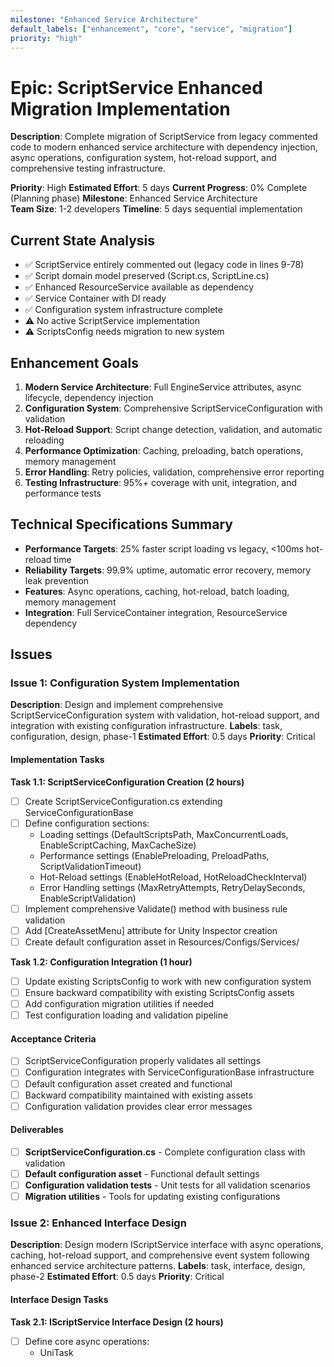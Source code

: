 ```yaml
---
milestone: "Enhanced Service Architecture"
default_labels: ["enhancement", "core", "service", "migration"]
priority: "high"
---
```


# Epic: ScriptService Enhanced Migration Implementation

**Description**: Complete migration of ScriptService from legacy commented code to modern enhanced service architecture with dependency injection, async operations, configuration system, hot-reload support, and comprehensive testing infrastructure.

**Priority**: High
**Estimated Effort**: 5 days
**Current Progress**: 0% Complete (Planning phase)
**Milestone**: Enhanced Service Architecture  
**Team Size**: 1-2 developers
**Timeline**: 5 days sequential implementation

## Current State Analysis
- ✅ ScriptService entirely commented out (legacy code in lines 9-78)
- ✅ Script domain model preserved (Script.cs, ScriptLine.cs)
- ✅ Enhanced ResourceService available as dependency
- ✅ Service Container with DI ready
- ✅ Configuration system infrastructure complete
- ⚠️ No active ScriptService implementation
- ⚠️ ScriptsConfig needs migration to new system

## Enhancement Goals
1. **Modern Service Architecture**: Full EngineService attributes, async lifecycle, dependency injection
2. **Configuration System**: Comprehensive ScriptServiceConfiguration with validation
3. **Hot-Reload Support**: Script change detection, validation, and automatic reloading
4. **Performance Optimization**: Caching, preloading, batch operations, memory management
5. **Error Handling**: Retry policies, validation, comprehensive error reporting
6. **Testing Infrastructure**: 95%+ coverage with unit, integration, and performance tests

## Technical Specifications Summary
- **Performance Targets**: 25% faster script loading vs legacy, <100ms hot-reload time
- **Reliability Targets**: 99.9% uptime, automatic error recovery, memory leak prevention
- **Features**: Async operations, caching, hot-reload, batch loading, memory management
- **Integration**: Full ServiceContainer integration, ResourceService dependency

## Issues

### Issue 1: Configuration System Implementation

**Description**: Design and implement comprehensive ScriptServiceConfiguration system with validation, hot-reload support, and integration with existing configuration infrastructure.
**Labels**: task, configuration, design, phase-1
**Estimated Effort**: 0.5 days
**Priority**: Critical

#### Implementation Tasks

**Task 1.1: ScriptServiceConfiguration Creation (2 hours)**
- [ ] Create ScriptServiceConfiguration.cs extending ServiceConfigurationBase
- [ ] Define configuration sections:
  - Loading settings (DefaultScriptsPath, MaxConcurrentLoads, EnableScriptCaching, MaxCacheSize)
  - Performance settings (EnablePreloading, PreloadPaths, ScriptValidationTimeout)
  - Hot-Reload settings (EnableHotReload, HotReloadCheckInterval)
  - Error Handling settings (MaxRetryAttempts, RetryDelaySeconds, EnableScriptValidation)
- [ ] Implement comprehensive Validate() method with business rule validation
- [ ] Add [CreateAssetMenu] attribute for Unity Inspector creation
- [ ] Create default configuration asset in Resources/Configs/Services/

**Task 1.2: Configuration Integration (1 hour)**
- [ ] Update existing ScriptsConfig to work with new configuration system
- [ ] Ensure backward compatibility with existing ScriptsConfig assets
- [ ] Add configuration migration utilities if needed
- [ ] Test configuration loading and validation pipeline

#### Acceptance Criteria
- [ ] ScriptServiceConfiguration properly validates all settings
- [ ] Configuration integrates with ServiceConfigurationBase infrastructure
- [ ] Default configuration asset created and functional
- [ ] Backward compatibility maintained with existing assets
- [ ] Configuration validation provides clear error messages

#### Deliverables
- [ ] **ScriptServiceConfiguration.cs** - Complete configuration class with validation
- [ ] **Default configuration asset** - Functional default settings
- [ ] **Configuration validation tests** - Unit tests for all validation scenarios
- [ ] **Migration utilities** - Tools for updating existing configurations

### Issue 2: Enhanced Interface Design

**Description**: Design modern IScriptService interface with async operations, caching, hot-reload support, and comprehensive event system following enhanced service architecture patterns.
**Labels**: task, interface, design, phase-2
**Estimated Effort**: 0.5 days
**Priority**: Critical

#### Interface Design Tasks

**Task 2.1: IScriptService Interface Design (2 hours)**
- [ ] Define core async operations:
  - UniTask<Script> LoadScriptAsync(string name, CancellationToken cancellationToken = default)
  - UniTask<IEnumerable<Script>> LoadScriptsAsync(string[] names, CancellationToken cancellationToken = default)
  - UniTask<bool> ScriptExistsAsync(string name, CancellationToken cancellationToken = default)
- [ ] Add cache management methods:
  - bool IsScriptLoaded(string name), bool IsScriptLoading(string name)
  - Script GetLoadedScriptOrNull(string name), void UnloadScript(string name)
  - UniTask UnloadAllScriptsAsync()
- [ ] Add hot-reload support:
  - UniTask<bool> ValidateScriptAsync(string name, CancellationToken cancellationToken = default)
  - UniTask ReloadScriptAsync(string name, CancellationToken cancellationToken = default)
- [ ] Define comprehensive event system:
  - event Action<string> ScriptLoadStarted, ScriptLoadCompleted, ScriptLoadFailed, ScriptReloaded

**Task 2.2: Supporting Types Creation (1 hour)**
- [ ] Create ScriptLoadResult for detailed load operation results
- [ ] Define ScriptValidationResult for script validation outcomes
- [ ] Add ScriptServiceStatistics for monitoring and reporting
- [ ] Create ScriptCacheInfo for cache management and statistics
- [ ] Define ScriptServiceEvents for event handling infrastructure

#### Acceptance Criteria
- [ ] Interface extends IEngineService with proper async lifecycle methods
- [ ] All operations support CancellationToken for proper async cancellation
- [ ] Interface provides comprehensive cache management capabilities
- [ ] Hot-reload functionality properly defined with validation support
- [ ] Event system covers all major script service operations
- [ ] Supporting types provide rich information for monitoring and debugging

#### Deliverables
- [ ] **IScriptService.cs** - Complete modern interface definition
- [ ] **ScriptLoadResult.cs** - Rich result type for load operations
- [ ] **ScriptValidationResult.cs** - Detailed validation result information
- [ ] **ScriptServiceStatistics.cs** - Comprehensive monitoring data structure
- [ ] **Interface documentation** - Complete API documentation with examples

### Issue 3: Core Service Implementation

**Description**: Implement complete ScriptService with enhanced architecture, dependency injection, async lifecycle management, script loading, caching, and memory management integration.
**Labels**: task, implementation, core, phase-3
**Estimated Effort**: 2 days
**Priority**: Critical

#### Core Implementation Tasks

**Task 3.1: Service Structure Setup (2 hours)**
- [ ] Create ScriptService class with proper attributes:
  - [EngineService(ServiceCategory.Core, ServicePriority.High, Description = "...")]
  - [ServiceConfiguration(typeof(ScriptServiceConfiguration))]
- [ ] Implement constructor with dependency injection:
  - ScriptServiceConfiguration config, IResourceService resourceService, IServiceProvider serviceProvider
- [ ] Set up internal data structures:
  - ConcurrentDictionary<string, Script> _scriptCache
  - ConcurrentDictionary<string, UniTask<Script>> _loadingTasks
  - SemaphoreSlim _concurrentLoadSemaphore
  - FileSystemWatcher _hotReloadWatcher (if hot-reload enabled)

**Task 3.2: Async Lifecycle Implementation (2 hours)**
- [ ] Implement InitializeAsync(IServiceProvider provider, CancellationToken cancellationToken):
  - Validate ResourceService dependency availability
  - Initialize script cache and loading task management
  - Set up hot-reload file watcher if enabled
  - Perform script preloading based on configuration
  - Return ServiceInitializationResult with success/failure details
- [ ] Implement HealthCheckAsync():
  - Validate script cache integrity and memory usage
  - Check ResourceService dependency health
  - Validate hot-reload watcher status if enabled
  - Return ServiceHealthResult with comprehensive status
- [ ] Implement ShutdownAsync(CancellationToken cancellationToken):
  - Cancel all pending loading operations gracefully
  - Dispose file system watcher if active
  - Clear script cache and release memory
  - Return ServiceShutdownResult with cleanup status

**Task 3.3: Script Loading Core Implementation (3 hours)**
- [ ] Implement LoadScriptAsync<T> with comprehensive features:
  - Check cache first for already loaded scripts
  - Implement loading task deduplication (prevent concurrent loads of same script)
  - Use semaphore to limit concurrent loading operations
  - Integrate with ResourceService for actual file loading
  - Add retry policies for failed loads with exponential backoff
  - Update cache and fire appropriate events
  - Handle cancellation token properly throughout operation
- [ ] Implement LoadScriptsAsync for batch operations:
  - Optimize batch loading with parallel operations
  - Respect concurrent load limits from configuration
  - Provide progress reporting for large batch operations
  - Handle partial failures gracefully
- [ ] Add comprehensive error handling and logging:
  - Classify errors (transient, recoverable, fatal)
  - Log detailed error information with correlation IDs
  - Fire ScriptLoadFailed events with exception details
  - Implement fallback mechanisms for critical scripts

**Task 3.4: Cache Management Implementation (1 hour)**
- [ ] Implement intelligent caching with LRU eviction policy
- [ ] Add memory pressure response integration with ServiceContainer
- [ ] Implement cache statistics collection and monitoring
- [ ] Add cache warming for frequently used scripts during initialization
- [ ] Implement UnloadScript and UnloadAllScriptsAsync with proper cleanup

#### Performance Requirements
- Script loading: 25% faster than legacy implementation
- Memory usage: Efficient caching with automatic cleanup under pressure
- Concurrent operations: Support configured MaxConcurrentLoads without deadlocks
- Cache hit ratio: >90% for frequently accessed scripts

#### Acceptance Criteria
- [ ] Service properly registered with EngineService attributes
- [ ] Constructor injection works with all required dependencies
- [ ] Async lifecycle methods implemented with proper error handling
- [ ] Script loading supports caching, deduplication, and retry policies
- [ ] Cache management includes LRU eviction and memory pressure response
- [ ] All operations properly support cancellation tokens
- [ ] Comprehensive logging and event firing throughout operations
- [ ] Thread-safe operations under concurrent access

#### Deliverables
- [ ] **ScriptService.cs** - Complete service implementation with all features
- [ ] **Script loading pipeline** - Async loading with caching and retry logic
- [ ] **Cache management system** - LRU caching with memory pressure integration
- [ ] **Error handling infrastructure** - Classification, logging, and recovery
- [ ] **Performance optimization** - Concurrent loading and cache warming

### Issue 4: Advanced Features Implementation

**Description**: Implement advanced ScriptService features including hot-reload system, performance optimizations, memory management integration, and comprehensive error handling.
**Labels**: task, implementation, advanced, phase-4
**Estimated Effort**: 1 day
**Priority**: High

#### Advanced Features Tasks

**Task 4.1: Hot-Reload System Implementation (3 hours)**
- [ ] Implement script change detection using FileSystemWatcher:
  - Monitor configured script directories for file changes
  - Filter changes to relevant script file extensions
  - Debounce rapid file system events to prevent thrashing
  - Handle file system watcher disposal and error recovery
- [ ] Add script validation pipeline:
  - Implement ValidateScriptAsync with syntax checking
  - Parse script content and validate against domain rules
  - Check for syntax errors and structural issues
  - Provide detailed validation results with error locations
- [ ] Implement ReloadScriptAsync with dependency management:
  - Validate script before reloading to prevent invalid scripts
  - Update cache with new script content atomically
  - Handle script dependencies and cascading updates
  - Fire ScriptReloaded events with change notifications
  - Support rollback if reload fails validation

**Task 4.2: Performance Optimization Implementation (2 hours)**
- [ ] Implement script preloading based on configuration:
  - Load scripts from PreloadPaths during initialization
  - Support pattern-based preloading (e.g., "Core/*", "Boot/*")
  - Implement background preloading to avoid blocking initialization
  - Provide preloading progress reporting and metrics
- [ ] Add batch loading optimization for multiple scripts:
  - Group related scripts for efficient loading
  - Implement parallel loading with proper concurrency limits
  - Optimize resource requests to ResourceService
  - Cache loading results to avoid duplicate work
- [ ] Optimize script parsing and validation:
  - Cache parsing results for unchanged scripts
  - Implement lazy parsing for non-critical scripts
  - Optimize Script.FromScriptText performance
  - Add script parsing metrics and monitoring

**Task 4.3: Memory Management Integration (2 hours)**
- [ ] Implement IMemoryPressureResponder interface:
  - Register with ServiceContainer memory monitoring
  - Implement OnMemoryPressure callback with cleanup logic
  - Define memory pressure thresholds and response strategies
  - Provide memory usage reporting and statistics
- [ ] Add automatic cleanup policies:
  - Implement LRU-based cache eviction under memory pressure
  - Add configurable cache size limits and cleanup thresholds
  - Implement script reference counting for safe unloading
  - Support manual memory cleanup via ForceMemoryCleanupAsync
- [ ] Implement resource usage monitoring:
  - Track memory usage of cached scripts
  - Monitor loading operation resource consumption
  - Provide detailed memory statistics and reporting
  - Add memory leak detection and prevention

**Task 4.4: Error Handling Integration (1 hour)**
- [ ] Add comprehensive error classification system:
  - Classify script loading errors (file not found, parsing errors, validation failures)
  - Distinguish between transient and permanent failures
  - Provide detailed error context and recovery suggestions
- [ ] Implement retry policies for transient failures:
  - Exponential backoff with jitter for network-related failures
  - Configurable retry attempts and delay settings
  - Skip retries for permanent failures (syntax errors, missing files)
- [ ] Add detailed error reporting and metrics:
  - Track error rates and patterns for monitoring
  - Provide error correlation IDs for debugging
  - Log comprehensive error information for troubleshooting

#### Performance Targets
- Hot-reload time: <100ms for script change detection and reload
- Memory cleanup: <50ms response time to memory pressure events
- Preloading: Complete within initialization timeout without blocking
- Error recovery: <1s average time for retry policy execution

#### Acceptance Criteria
- [ ] Hot-reload system detects file changes and validates scripts before reloading
- [ ] Performance optimizations achieve 25% improvement over legacy implementation
- [ ] Memory management integrates with ServiceContainer and responds to pressure
- [ ] Error handling provides comprehensive classification and retry logic
- [ ] All advanced features configurable through ScriptServiceConfiguration
- [ ] Features work reliably under concurrent access and stress conditions

#### Deliverables
- [ ] **Hot-reload system** - File watching, validation, and atomic reloading
- [ ] **Performance optimizations** - Preloading, batch operations, parsing optimization
- [ ] **Memory management integration** - Pressure response and automatic cleanup
- [ ] **Enhanced error handling** - Classification, retry policies, detailed reporting

### Issue 5: Testing Infrastructure

**Description**: Create comprehensive testing infrastructure for ScriptService including unit tests, integration tests, performance tests, and mock infrastructure with 95%+ code coverage.
**Labels**: task, testing, validation, phase-5
**Estimated Effort**: 1 day
**Priority**: High

#### Testing Infrastructure Tasks

**Task 5.1: Unit Tests Implementation (3 hours)**
- [ ] **Script Loading Tests** (15 test cases):
  - Test successful script loading with caching
  - Test concurrent script loading with deduplication
  - Test script loading with cancellation token support
  - Test script loading retry logic for transient failures
  - Test script loading error handling for permanent failures
- [ ] **Configuration System Tests** (10 test cases):
  - Test ScriptServiceConfiguration validation rules
  - Test configuration loading and default value handling
  - Test configuration validation error reporting
  - Test configuration hot-reload and change detection
- [ ] **Cache Management Tests** (15 test cases):
  - Test script caching and retrieval logic
  - Test LRU eviction under memory pressure
  - Test cache statistics and monitoring
  - Test cache warming during initialization
  - Test script unloading and cache cleanup
- [ ] **Hot-Reload Tests** (10 test cases):
  - Test script change detection and validation
  - Test script reloading with dependency updates
  - Test hot-reload error handling and rollback
  - Test hot-reload event firing and notifications

**Task 5.2: Integration Tests Implementation (2 hours)**
- [ ] **ResourceService Integration Tests** (8 test cases):
  - Test ScriptService dependency injection with ResourceService
  - Test script loading through ResourceService integration
  - Test error propagation from ResourceService failures
  - Test resource cleanup coordination between services
- [ ] **ServiceContainer Integration Tests** (6 test cases):
  - Test ScriptService registration and lifecycle management
  - Test dependency resolution through ServiceContainer
  - Test service initialization order and dependencies
  - Test service health monitoring and reporting
- [ ] **Configuration Integration Tests** (6 test cases):
  - Test configuration loading through ServiceContainer
  - Test configuration validation during service initialization
  - Test configuration hot-reload with running service
  - Test configuration error handling and service recovery

**Task 5.3: Performance Tests Implementation (2 hours)**
- [ ] **Loading Performance Tests** (5 benchmarks):
  - Benchmark script loading time vs legacy implementation (target: 25% improvement)
  - Benchmark concurrent loading scalability (target: handle MaxConcurrentLoads)
  - Benchmark cache hit ratio under realistic usage patterns (target: >90%)
  - Benchmark memory usage during intensive loading operations
  - Benchmark hot-reload performance (target: <100ms reload time)
- [ ] **Memory Management Tests** (5 test cases):
  - Test memory pressure response and cleanup effectiveness
  - Test memory leak prevention during repeated load/unload cycles
  - Test cache size management and LRU eviction efficiency
  - Test memory usage monitoring and reporting accuracy
  - Test resource disposal and cleanup completeness

**Task 5.4: Mock Infrastructure Implementation (1 hour)**
- [ ] **MockScriptService Creation**:
  - Create configurable mock service for testing consumers
  - Support script loading simulation with configurable delays
  - Support error injection for testing error handling scenarios
  - Provide event simulation for testing event handling logic
- [ ] **Test Utilities and Helpers**:
  - Create script test asset generation utilities
  - Add script validation test helpers
  - Create performance testing framework integration
  - Add test configuration asset creation utilities

#### Test Coverage Requirements
- **Overall Coverage**: 95%+ code coverage across all ScriptService components
- **Unit Test Coverage**: 100% of public API methods and critical internal logic
- **Integration Coverage**: All major integration points and dependency scenarios
- **Performance Coverage**: All performance-critical paths and optimization features

#### Acceptance Criteria
- [ ] All unit tests pass with 95%+ code coverage
- [ ] Integration tests validate all major service interactions
- [ ] Performance tests confirm 25% improvement over legacy implementation
- [ ] Mock infrastructure supports comprehensive testing scenarios
- [ ] Test suite runs reliably in automated CI/CD pipeline
- [ ] Test documentation provides clear guidance for adding new tests

#### Deliverables
- [ ] **ScriptServiceTests.cs** - Comprehensive unit test suite (40+ tests)
- [ ] **ScriptServiceIntegrationTests.cs** - Service integration validation (20+ tests)
- [ ] **ScriptServicePerformanceTests.cs** - Performance benchmark suite (10+ benchmarks)
- [ ] **MockScriptService.cs** - Configurable mock service for testing
- [ ] **Script test utilities** - Test helpers and asset generation tools

### Issue 6: Integration and Cleanup

**Description**: Complete ScriptService integration with enhanced service architecture, remove legacy code, create documentation, and perform final validation with comprehensive testing.
**Labels**: task, integration, cleanup, phase-6
**Estimated Effort**: 1 day
**Priority**: High

#### Integration and Cleanup Tasks

**Task 6.1: Service Registration Integration (1 hour)**
- [ ] Register ScriptService in ServiceContainer auto-registration:
  - Verify EngineService attribute triggers automatic registration
  - Test service discovery through reflection-based registration
  - Validate dependency injection chain with ResourceService
  - Confirm service initialization order in ServiceLifecycleManager
- [ ] Test service lifecycle integration:
  - Verify service initializes properly during engine startup
  - Test service health monitoring and reporting
  - Validate service shutdown and cleanup procedures
  - Test service restart and recovery scenarios

**Task 6.2: Legacy Code Removal and Cleanup (2 hours)**
- [ ] Remove all commented legacy code from ScriptService.cs (lines 9-78):
  - Delete commented IScriptService interface
  - Delete commented ScriptService implementation
  - Clean up unused using statements and imports
  - Verify no external dependencies on commented code
- [ ] Update file structure and organization:
  - Organize new ScriptService files in proper directory structure
  - Update assembly definitions if needed
  - Clean up any temporary or development files
  - Ensure consistent naming conventions and file organization
- [ ] Verify no breaking changes to Script domain model:
  - Confirm Script.cs, ScriptLine.cs remain unchanged
  - Verify script parsing and creation logic preserved
  - Test script serialization and deserialization compatibility
  - Validate existing script assets continue to work

**Task 6.3: Documentation and Examples Creation (2 hours)**
- [ ] Create comprehensive API documentation:
  - Document all IScriptService interface methods with examples
  - Document ScriptServiceConfiguration options and validation rules
  - Provide hot-reload setup and usage guidelines
  - Document performance optimization best practices
- [ ] Add usage examples and integration guides:
  - Create script loading examples for common scenarios
  - Document dependency injection setup and configuration
  - Provide hot-reload configuration examples
  - Add troubleshooting guide for common issues
- [ ] Create migration guide from legacy usage:
  - Document differences between legacy and enhanced ScriptService
  - Provide migration steps for existing script consumers
  - Document configuration migration from ScriptsConfig
  - Add compatibility notes and breaking changes

**Task 6.4: Final Validation and Testing (3 hours)**
- [ ] Run complete test suite and verify results:
  - Execute all unit tests and confirm 95%+ coverage
  - Run integration tests and validate service interactions
  - Perform performance tests and confirm improvement targets
  - Execute stress tests and validate stability under load
- [ ] Perform end-to-end integration testing:
  - Test complete engine initialization with ScriptService
  - Validate script loading through Engine.GetService<IScriptService>()
  - Test hot-reload functionality in realistic scenarios
  - Verify memory management and cleanup under various conditions
- [ ] Validate performance targets and requirements:
  - Confirm 25% performance improvement over legacy implementation
  - Validate hot-reload time meets <100ms target
  - Test memory usage and cleanup effectiveness
  - Confirm concurrent loading scalability meets requirements
- [ ] Conduct final code review and cleanup:
  - Review all new code for consistency and quality
  - Ensure proper error handling and logging throughout
  - Verify thread safety and concurrent access handling
  - Clean up any remaining TODO comments or development artifacts

#### Final Acceptance Criteria
- [ ] ScriptService fully integrated with enhanced service architecture
- [ ] All legacy code removed without breaking existing functionality
- [ ] Complete documentation and examples available
- [ ] All tests pass with required coverage and performance targets
- [ ] Service works reliably under production-like conditions
- [ ] Code review completed with all issues addressed

#### Deliverables
- [ ] **Fully integrated ScriptService** - Complete enhanced service implementation
- [ ] **Clean codebase** - All legacy code removed and organized
- [ ] **Comprehensive documentation** - API docs, examples, and migration guides
- [ ] **Validated implementation** - All tests passing with performance targets met
- [ ] **Production-ready service** - Reliable operation under realistic conditions

## Epic Success Criteria
- [ ] All 6 issues completed successfully with acceptance criteria met
- [ ] ScriptService achieves 25% performance improvement over legacy implementation
- [ ] Hot-reload functionality operational with <100ms update time
- [ ] Service fully integrated with enhanced architecture (EngineService attributes, DI, async lifecycle)
- [ ] Test suite achieves 95%+ coverage with all tests passing
- [ ] Memory management effective with automatic cleanup under pressure
- [ ] Zero breaking changes to Script domain model or existing script assets
- [ ] Complete legacy code removal without functionality loss

## Epic Deliverables Summary
- [ ] **Enhanced ScriptService Implementation** - Complete modern service with all features
- [ ] **ScriptServiceConfiguration** - Comprehensive configuration system with validation
- [ ] **Hot-Reload System** - File watching, validation, and automatic reloading
- [ ] **Performance Optimizations** - Caching, preloading, batch operations, memory management
- [ ] **Comprehensive Test Suite** - 95%+ coverage with unit, integration, and performance tests
- [ ] **Documentation Package** - API docs, examples, migration guides, best practices
- [ ] **Clean Integration** - Legacy code removal and enhanced architecture integration

## Timeline and Resource Allocation
- **Phase 1 (Configuration)**: 0.5 days - Configuration system design and implementation
- **Phase 2 (Interface)**: 0.5 days - Enhanced interface design and supporting types
- **Phase 3 (Core Implementation)**: 2 days - Service implementation, lifecycle, and loading logic
- **Phase 4 (Advanced Features)**: 1 day - Hot-reload, performance optimization, memory management
- **Phase 5 (Testing)**: 1 day - Comprehensive test infrastructure and validation
- **Phase 6 (Integration)**: 1 day - Service integration, cleanup, documentation, final validation
- **Total**: 5 days sequential implementation

## Risk Mitigation Summary
- **Legacy Dependencies**: Analysis completed, no external dependencies on legacy code
- **Performance Regression**: Comprehensive benchmarking and performance test infrastructure
- **Memory Leaks**: Memory pressure integration and automated cleanup testing
- **Hot-Reload Complexity**: Incremental implementation with comprehensive validation and rollback
- **Integration Issues**: Thorough testing with existing enhanced service infrastructure